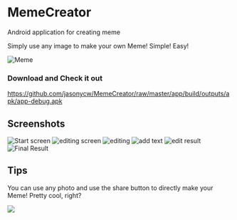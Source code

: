 # MemeCreator
Android application for creating meme

Simply use any image to make your own Meme! Simple! Easy!

![Meme](http://i.imgur.com/7F9UTVK.png)

### Download and Check it out
https://github.com/jasonycw/MemeCreator/raw/master/app/build/outputs/apk/app-debug.apk

## Screenshots
![Start screen](http://i.imgur.com/MYbrhAQ.png) ![editing screen](http://i.imgur.com/qgcQ0ZE.png)
![editing](http://i.imgur.com/AwPgGOx.png) ![add text](http://i.imgur.com/rCX6fxF.png)
![edit result](http://i.imgur.com/8sq00L4.png) ![Final Result](http://i.imgur.com/N370wOj.png)

## Tips
You can use any photo and use the share button to directly make your Meme! Pretty cool, right?

![](http://i.imgur.com/s6KFTzK.png) 

